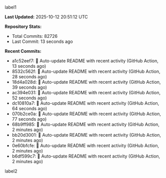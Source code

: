 
label1 
<!-- ACTIVITY_START -->
**Last Updated:** 2025-10-12 20:51:12 UTC

**Repository Stats:**
- Total Commits: 82726
- Last Commit: 13 seconds ago

**Recent Commits:**
- a1c52eef7: 🤖 Auto-update README with recent activity (GitHub Action, 13 seconds ago)
- 8532c562f: 🤖 Auto-update README with recent activity (GitHub Action, 28 seconds ago)
- 18d4a028d: 🤖 Auto-update README with recent activity (GitHub Action, 39 seconds ago)
- ac394e031: 🤖 Auto-update README with recent activity (GitHub Action, 52 seconds ago)
- dc10810a7: 🤖 Auto-update README with recent activity (GitHub Action, 64 seconds ago)
- 070b2ce0a: 🤖 Auto-update README with recent activity (GitHub Action, 77 seconds ago)
- 68b9ff985: 🤖 Auto-update README with recent activity (GitHub Action, 2 minutes ago)
- bb20d3001: 🤖 Auto-update README with recent activity (GitHub Action, 2 minutes ago)
- 0e60bfcfe: 🤖 Auto-update README with recent activity (GitHub Action, 2 minutes ago)
- b6df599c7: 🤖 Auto-update README with recent activity (GitHub Action, 2 minutes ago)
<!-- ACTIVITY_END -->

label2

